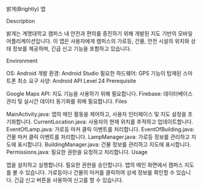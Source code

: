 밝게(Brightly) 앱

Description

밝게는 계명대학교 캠퍼스 내 안전과 편의를 증진하기 위해 개발된 지도 기반의 모바일 어플리케이션입니다. 이 앱은 사용자에게 캠퍼스의 가로등, 건물, 안전 시설의 위치와 상태 정보를 제공하며, 긴급 신고 기능을 포함하고 있습니다.

Environment

OS: Android
개발 환경: Android Studio
필요한 하드웨어: GPS 기능이 탑재된 스마트폰
최소 요구 사양: Android API Level 24
Prerequisite

Google Maps API: 지도 기능을 사용하기 위해 필요합니다.
Firebase: 데이터베이스 관리 및 실시간 데이터 동기화를 위해 필요합니다.
Files

MainActivity.java: 앱의 메인 활동을 제어하고, 사용자 인터페이스 및 지도 설정을 초기화합니다.
CurrentLocation.java: 사용자의 현재 위치를 추적하고 업데이트합니다.
EventOfLamp.java: 가로등 마커 클릭 이벤트를 처리합니다.
EventOfBuilding.java: 건물 마커 클릭 이벤트를 처리합니다.
LampManager.java: 가로등 정보를 관리하고 지도에 표시합니다.
BuildingManager.java: 건물 정보를 관리하고 지도에 표시합니다.
Permissions.java: 필요한 권한을 요청하고 처리합니다.
Usage

앱을 설치하고 실행합니다.
필요한 권한을 승인합니다.
앱의 메인 화면에서 캠퍼스 지도를 볼 수 있습니다.
가로등이나 건물의 마커를 클릭하여 상세 정보를 확인할 수 있습니다.
긴급 신고 버튼을 사용하여 신고를 할 수 있습니다.

